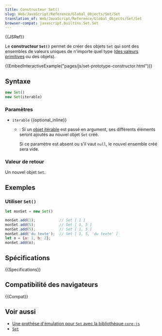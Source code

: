 ```yaml
---
title: Constructeur Set()
slug: Web/JavaScript/Reference/Global_Objects/Set/Set
translation_of: Web/JavaScript/Reference/Global_Objects/Set/Set
browser-compat: javascript.builtins.Set.Set
---
```

{{JSRef}}

Le **constructeur `Set()`** permet de créer des objets `Set` qui sont des ensembles de valeurs uniques de n'importe quel type ([des valeurs primitives](/fr/docs/Glossary/Primitive) ou des objets).

{{EmbedInteractiveExample("pages/js/set-prototype-constructor.html")}}

## Syntaxe

```js
new Set()
new Set(iterable)
```

### Paramètres

- `iterable` {{optional_inline}}

  - : Si un [objet itérable](/fr/docs/Web/JavaScript/Reference/Iteration_protocols#le_protocole_«_itérable_») est passé en argument, ses différents éléments seront ajoutés au nouvel objet `Set` créé.

    Si ce paramètre est absent ou s'il vaut `null`, le nouvel ensemble créé sera vide.

### Valeur de retour

Un nouvel objet `Set`.

## Exemples

### Utiliser `Set()`

```js
let monSet = new Set()

monSet.add(1);           // Set [ 1 ]
monSet.add(5);           // Set [ 1, 5 ]
monSet.add(5);           // Set [ 1, 5 ]
monSet.add('du texte');  // Set [ 1, 5, 'du texte' ]
let o = {a: 1, b: 2};
monSet.add(o);
```

## Spécifications

{{Specifications}}

## Compatibilité des navigateurs

{{Compat}}

## Voir aussi

- [Une prothèse d'émulation pour `Set` avec la bibliothèque `core-js`](https://github.com/zloirock/core-js#set)
- [`Set`](/fr/docs/Web/JavaScript/Reference/Global_Objects/Set)
